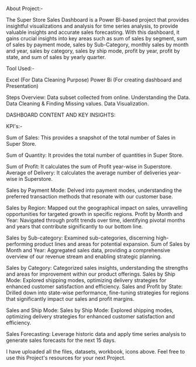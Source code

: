 About Project:-

The Super Store Sales Dashboard is a Power BI-based project that provides insightful visualizations and analysis for time series analysis, to provide valuable insights and accurate sales forecasting. With this dashboard, it gains crucial insights into key areas such as sum of sales by segment, sum of sales by payment mode, sales by Sub-Category, monthly sales by month and year, sales by category, sales by ship mode, profit by year, profit by state, and sum of sales by yearly quarter.

Tool Used:-

Excel (For Data Cleaning Purpose) 
Power Bi (For creating dashboard and Presentation)

Steps Overview: 
Data subset collected from online. 
Understanding the Data. 
Data Cleaning & Finding Missing values. 
Data Visualization.


DASHBOARD CONTENT AND KEY INSIGHTS: 

KPI's:- 

Sum of Sales: This provides a snapshot of the total number of Sales in Super Store. 

Sum of Quantity: It provides the total number of quantities in Super Store. 

Sum of Profit: It calculates the sum of Profit year-wise in Superstore. Average of Delivery: It calculates the average number of deliveries year-wise in Superstore.

Sales by Payment Mode: Delved into payment modes, understanding the preferred transaction methods that resonate with our customer base.

Sales by Region: Mapped out the geographical impact on sales, unravelling opportunities for targeted growth in specific regions.
Profit by Month and Year: Navigated through profit trends over time, identifying pivotal months and years that contribute significantly to our bottom line.

Sales by Sub-category: Examined sub-categories, discerning high-performing product lines and areas for potential expansion.
Sum of Sales by Month and Year: Aggregated sales data, providing a comprehensive overview of our revenue stream and enabling strategic planning.

Sales by Category: Categorized sales insights, understanding the strengths and areas for improvement within our product offerings. Sales by Ship Mode: Explored shipping modes, optimizing delivery strategies for enhanced customer satisfaction and efficiency.
Sales and Profit by State: Drilled down into state-wise performance, fine-tuning strategies for regions that significantly impact our sales and profit margins.

Sales and Ship Mode: Sales by Ship Mode: Explored shipping modes, optimizing delivery strategies for enhanced customer satisfaction and efficiency.

Sales Forecasting:
Leverage historic data and apply time series analysis to generate sales forecasts for the next 15 days.


I have uploaded all the files, datasets, workbook, icons above. Feel free to use this Project's resources for your next Project.
